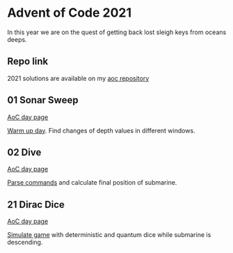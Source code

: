 # Advent of Code 2021
In this year we are on the quest of getting back lost sleigh keys from oceans deeps.

## Repo link
2021 solutions are available on my [aoc repository](https://github.com/insomnes/aoc/tree/main/2021)

## 01 Sonar Sweep
[AoC day page](https://adventofcode.com/2021/day/1)

[Warm up day](01_sonar_sweep.md). Find changes of depth values in different windows.

## 02 Dive
[AoC day page](https://adventofcode.com/2021/day/2)

[Parse commands](02_dive.md) and calculate final position of submarine.

## 21 Dirac Dice
[AoC day page](https://adventofcode.com/2021/day/21)

[Simulate game](21_dice.md) with deterministic and quantum dice while submarine is descending.
